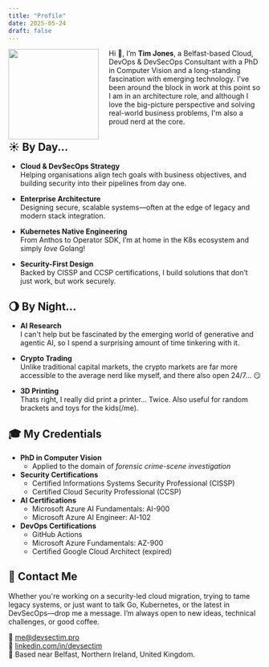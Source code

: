 ```yaml
---
title: "Profile"
date: 2025-05-24
draft: false
---
```


<img src="profile-cover.png" style="float: left; margin-right: 20px; width: 180px;">

Hi 👋, I’m **Tim Jones**, a Belfast-based Cloud, DevOps & DevSecOps Consultant with a PhD in Computer Vision and a long-standing fascination with emerging technology.  I've been around the block in work at this point so I am in an architecture role, and although I love the big-picture perspective and solving real-world business problems, I'm also a proud nerd at the core.

## ☀️ By Day...

- **Cloud & DevSecOps Strategy**  
  Helping organisations align tech goals with business objectives, and building security into their pipelines from day one.

- **Enterprise Architecture**  
  Designing secure, scalable systems—often at the edge of legacy and modern stack integration.

- **Kubernetes Native Engineering**  
  From Anthos to Operator SDK, I’m at home in the K8s ecosystem and simply *love* Golang!

- **Security-First Design**  
  Backed by CISSP and CCSP certifications, I build solutions that don’t just work, but work securely.

## 🌖 By Night...

- **AI Research**  
  I can't help but be fascinated by the emerging world of generative and agentic AI, so I spend a surprising amount of time tinkering with it.

- **Crypto Trading**  
  Unlike traditional capital markets, the crypto markets are far more accessible to the average nerd like myself, and there also open 24/7... 😏

- **3D Printing**  
  Thats right, I really did print a printer... Twice.  Also useful for random brackets and toys for the kids(/me).
  
## 🎓 My Credentials

- **PhD in Computer Vision**
  - Applied to the domain of *forensic crime-scene investigation*
- **Security Certifications**  
  - Certified Informations Systems Security Professional (CISSP)
  - Certified Cloud Security Professional (CCSP)
- **AI Certifications**
  - Microsoft Azure AI Fundamentals: AI-900
  - Microsoft Azure AI Engineer: AI-102
- **DevOps Certifications**  
  - GitHub Actions
  - Microsoft Azure Fundamentals: AZ-900
  - Certified Google Cloud Architect (expired)

## 📧 Contact Me

Whether you're working on a security-led cloud migration, trying to tame legacy systems, or just want to talk Go, Kubernetes, or the latest in DevSecOps—drop me a message. I’m always open to new ideas, technical challenges, or good coffee.

📧 [me@devsectim.pro](mailto:me@devsectim.pro)  
📑 [linkedin.com/in/devsectim](https://linkedin.com/in/devsectim)  
📍 Based near Belfast, Northern Ireland, United Kingdom.

